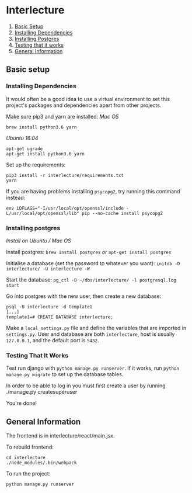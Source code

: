 # Interlecture

1. [Basic Setup](#basic-setup)
  1. [Installing Dependencies](#installing-dependencies)
  2. [Installing Postgres](#installing-postgres)
  3. [Testing that it works](#testing-that-it-works)
2. [General Information](#general-information)

## Basic setup

### Installing Dependencies

It would often be a good idea to use a virtual environment to set this project's packages and dependencies apart from other projects.

Make sure pip3 and yarn are installed:
_Mac OS_
```
brew install python3.6 yarn
```

_Ubuntu 16.04_
```
apt-get ugrade
apt-get install python3.6 yarn
```

Set up the requirements:
```
pip3 install -r interlecture/requirements.txt
yarn
```

If you are having problems installing `psycopg2`, try running this command instead:
```
env LDFLAGS="-I/usr/local/opt/openssl/include -L/usr/local/opt/openssl/lib" pip --no-cache install psycopg2
```

### Installing postgres

_Install on Ubuntu / Mac OS_

Install postgres: `brew install postgres` _or_ `apt-get install postgres`

Initialise a database (set the password to whatever you want): `initdb -D interlecture/ -U interlecture -W`

Start the database: `pg_ctl -D ~/dbs/interlecture/ -l postgresql.log start`

Go into postgres with the new user, then create a new database:
```
psql -U interlecture -d template1
[...]
template1=# CREATE DATABASE interlecture;
```

Make a `local_settings.py` file and define the variables that are imported in `settings.py`. User and database are both `interlecture`, host is usually `127.0.0.1`, and the default port is `5432`.

### Testing That It Works

Test run django with `python manage.py runserver`. If it works, run `python manage.py migrate` to set up the database tables.

In order to be able to log in you must first create a user by running
./manage.py createsuperuser

You're done!

## General Information

The frontend is in interlecture/react/main.jsx.

To rebuild frontend:
```
cd interlecture
./node_modules/.bin/webpack
```

To run the project:
```
python manage.py runserver
```
